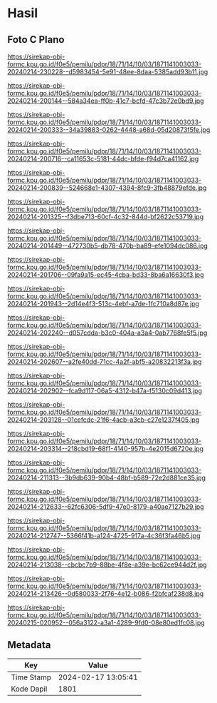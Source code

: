 # Hasil

## Foto C Plano

https://sirekap-obj-formc.kpu.go.id/f0e5/pemilu/pdpr/18/71/14/10/03/1871141003033-20240214-230228--d5983454-5e91-48ee-8daa-5385add93b11.jpg

https://sirekap-obj-formc.kpu.go.id/f0e5/pemilu/pdpr/18/71/14/10/03/1871141003033-20240214-200144--584a34ea-ff0b-41c7-bcfd-47c3b72e0bd9.jpg

https://sirekap-obj-formc.kpu.go.id/f0e5/pemilu/pdpr/18/71/14/10/03/1871141003033-20240214-200333--34a39883-0262-4448-a68d-05d20873f5fe.jpg

https://sirekap-obj-formc.kpu.go.id/f0e5/pemilu/pdpr/18/71/14/10/03/1871141003033-20240214-200716--ca11653c-5181-44dc-bfde-f94d7ca41162.jpg

https://sirekap-obj-formc.kpu.go.id/f0e5/pemilu/pdpr/18/71/14/10/03/1871141003033-20240214-200839--524668e1-4307-4394-8fc9-3fb48879efde.jpg

https://sirekap-obj-formc.kpu.go.id/f0e5/pemilu/pdpr/18/71/14/10/03/1871141003033-20240214-201325--f3dbe713-60cf-4c32-844d-bf2622c53719.jpg

https://sirekap-obj-formc.kpu.go.id/f0e5/pemilu/pdpr/18/71/14/10/03/1871141003033-20240214-201449--472730b5-db78-470b-ba89-efe1094dc086.jpg

https://sirekap-obj-formc.kpu.go.id/f0e5/pemilu/pdpr/18/71/14/10/03/1871141003033-20240214-201706--09fa9a15-ec45-4cba-bd33-8ba6a16630f3.jpg

https://sirekap-obj-formc.kpu.go.id/f0e5/pemilu/pdpr/18/71/14/10/03/1871141003033-20240214-201943--2d14e4f3-513c-4ebf-a7de-1fc710a8d87e.jpg

https://sirekap-obj-formc.kpu.go.id/f0e5/pemilu/pdpr/18/71/14/10/03/1871141003033-20240214-202240--d057cdda-b3c0-404a-a3a4-0ab7768fe5f5.jpg

https://sirekap-obj-formc.kpu.go.id/f0e5/pemilu/pdpr/18/71/14/10/03/1871141003033-20240214-202607--a2fe40dd-71cc-4a2f-abf5-a20832213f3a.jpg

https://sirekap-obj-formc.kpu.go.id/f0e5/pemilu/pdpr/18/71/14/10/03/1871141003033-20240214-202902--fca9d117-06a5-4312-b47a-f5130c09d413.jpg

https://sirekap-obj-formc.kpu.go.id/f0e5/pemilu/pdpr/18/71/14/10/03/1871141003033-20240214-203128--01cefcdc-21f6-4acb-a3cb-c27e1237f405.jpg

https://sirekap-obj-formc.kpu.go.id/f0e5/pemilu/pdpr/18/71/14/10/03/1871141003033-20240214-203314--218cbd19-68f1-4140-957b-4e2015d6720e.jpg

https://sirekap-obj-formc.kpu.go.id/f0e5/pemilu/pdpr/18/71/14/10/03/1871141003033-20240214-211313--3b9db639-90b4-48bf-b589-72e2d881ce35.jpg

https://sirekap-obj-formc.kpu.go.id/f0e5/pemilu/pdpr/18/71/14/10/03/1871141003033-20240214-212633--62fc6306-5df9-47e0-8179-a40ae7127b29.jpg

https://sirekap-obj-formc.kpu.go.id/f0e5/pemilu/pdpr/18/71/14/10/03/1871141003033-20240214-212747--5366f41b-a124-4725-917a-4c36f3fa46b5.jpg

https://sirekap-obj-formc.kpu.go.id/f0e5/pemilu/pdpr/18/71/14/10/03/1871141003033-20240214-213038--cbcbc7b9-88be-4f8e-a39e-bc62ce944d2f.jpg

https://sirekap-obj-formc.kpu.go.id/f0e5/pemilu/pdpr/18/71/14/10/03/1871141003033-20240214-213426--0d580033-2f76-4e12-b086-f2bfcaf238d8.jpg

https://sirekap-obj-formc.kpu.go.id/f0e5/pemilu/pdpr/18/71/14/10/03/1871141003033-20240215-020952--056a3122-a3a1-4289-9fd0-08e80ed1fc08.jpg


## Metadata

| Key        | Value               |
| ---------- | ------------------- |
| Time Stamp | 2024-02-17 13:05:41 |
| Kode Dapil | 1801                |



